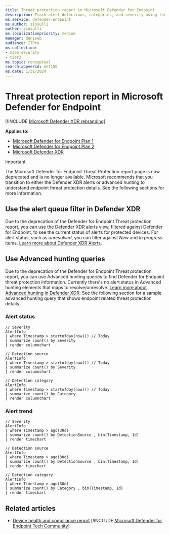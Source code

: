 ```yaml
---
title: Threat protection report in Microsoft Defender for Endpoint
description: Track alert detections, categories, and severity using the threat protection report.
ms.service: defender-endpoint
ms.author: siosulli
author: siosulli
ms.localizationpriority: medium
manager: deniseb
audience: ITPro
ms.collection:
- m365-security
- tier2
ms.topic: conceptual
search.appverid: met150
ms.date: 1/31/2024
---
```


# Threat protection report in Microsoft Defender for Endpoint

[!INCLUDE [Microsoft Defender XDR rebranding](../includes/microsoft-defender.md)]


**Applies to:**

- [Microsoft Defender for Endpoint Plan 1](microsoft-defender-endpoint.md)
- [Microsoft Defender for Endpoint Plan 2](microsoft-defender-endpoint.md)
- [Microsoft Defender XDR](/defender-xdr)

> [!IMPORTANT]
> The Microsoft Defender for Endpoint Threat Protection report page is now deprecated and is no longer available. Microsoft recommends that you transition to either the Defender XDR alerts or advanced hunting to understand endpoint threat protection details. See the following sections for more information.

## Use the alert queue filter in Defender XDR
Due to the deprecation of the Defender for Endpoint Threat protection report, you can use the Defender XDR alerts view, filtered against Defender for Endpoint, to see the current status of alerts for protected devices. For alert status, such as *unresolved*, you can filter against *New* and *In progress* items. [Learn more about Defender XDR Alerts](/defender/investigate-alerts).

## Use Advanced hunting queries
Due to the deprecation of the Defender for Endpoint Threat protection report, you can use Advanced hunting queries to find Defender for Endpoint threat protection information.  Currently there's no alert status in Advanced hunting elements that maps to resolve/unresolve. [Learn more about Advanced hunting in Defender XDR](/defender/advanced-hunting-overview). See the following section for a sample advanced hunting query that shows endpoint related threat protection details.

### Alert status

```kusto
// Severity
AlertInfo
| where Timestamp > startofday(now()) // Today
| summarize count() by Severity
| render columnchart

// Detection source
AlertInfo
| where Timestamp > startofday(now()) // Today
| summarize count() by Severity
| render columnchart

// Detection category
AlertInfo
| where Timestamp > startofday(now()) // Today
| summarize count() by Category
| render columnchart
```


### Alert trend

```kusto
// Severity
AlertInfo
| where Timestamp > ago(30d)
| summarize count() by DetectionSource , bin(Timestamp, 1d)
| render timechart

// Detection source
AlertInfo
| where Timestamp > ago(30d)
| summarize count() by DetectionSource , bin(Timestamp, 1d)
| render timechart

// Detection category
AlertInfo
| where Timestamp > ago(30d)
| summarize count() by Category , bin(Timestamp, 1d)
| render timechart
```

## Related articles 

- [Device health and compliance report](device-health-reports.md)
[!INCLUDE [Microsoft Defender for Endpoint Tech Community](../includes/defender-mde-techcommunity.md)]
